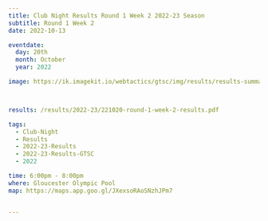```yaml
---
title: Club Night Results Round 1 Week 2 2022-23 Season
subtitle: Round 1 Week 2
date: 2022-10-13

eventdate:
  day: 20th
  month: October
  year: 2022

image: https://ik.imagekit.io/webtactics/gtsc/img/results/results-summary-2.jpg



results: /results/2022-23/221020-round-1-week-2-results.pdf

tags:
  - Club-Night
  - Results
  - 2022-23-Results
  - 2022-23-Results-GTSC
  - 2022

time: 6:00pm - 8:00pm
where: Gloucester Olympic Pool
map: https://maps.app.goo.gl/JXexsoRAoSNzhJPm7


---
```





